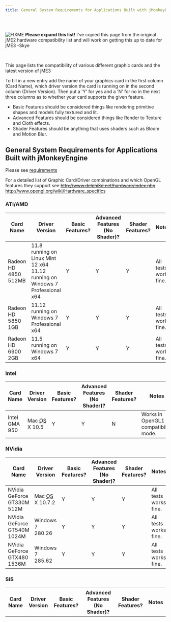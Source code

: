 ```yaml
---
title: General System Requirements for Applications Built with jMonkeyEngine
---
```

<p>
<br />

</p>

<p>
<img src="/lib/images/smileys/fixme.gif" class="icon" alt="FIXME" /> <strong>Please expand this list!</strong>
I've copied this page from the original jME2 hardware compatibility list and will work on getting this up to date for jME3 -Skye
</p>

<p>
<br />

This page lists the compatibility of various different graphic cards and the latest version of jME3
</p>

<p>
To fill in a new entry add the name of your graphics card in the first column (Card Name), which driver version the card is running on in the second column (Driver Version).  Then put a 'Y' for yes and a 'N' for no in the next three columns as to whether your card supports the given feature.
</p>
<ul>
<li class="level1"><div class="li"> Basic Features should be considered things like rendering primitive shapes and models fully textured and lit. </div>
</li>
<li class="level1"><div class="li"> Advanced Features should be considered things like Render to Texture and Cloth effects.</div>
</li>
<li class="level1"><div class="li"> Shader Features should be anything that uses shaders such as Bloom and Motion Blur.</div>
</li>
</ul>

<h2 class="sectionedit1" id="general_system_requirements_for_applications_built_with_jmonkeyengine">General System Requirements for Applications Built with jMonkeyEngine</h2>
<div class="level2">

<p>
Please see <a href="/jme3/requirements.html" class="wikilink1" title="jme3:requirements">requirements</a>
<br />

For a detailed list of Graphic Card/Driver combinations and which OpenGL features they support see <del><a href="http://www.delphi3d.net/hardware/index.php" class="urlextern" title="http://www.delphi3d.net/hardware/index.php" rel="nofollow">http://www.delphi3d.net/hardware/index.php</a></del> <a href="http://www.opengl.org/wiki/Hardware_specifics" class="urlextern" title="http://www.opengl.org/wiki/Hardware_specifics" rel="nofollow">http://www.opengl.org/wiki/Hardware_specifics</a>
</p>

</div>
<!-- EDIT1 SECTION "General System Requirements for Applications Built with jMonkeyEngine" [864-1174] -->
<h3 class="sectionedit2" id="ati_amd">ATI/AMD</h3>
<div class="level3">
<div class="table sectionedit3"><table class="inline">
	<thead>
	<tr class="row0">
		<th class="col0"> Card Name </th><th class="col1"> Driver Version </th><th class="col2"> Basic Features? </th><th class="col3"> Advanced Features (No Shader)? </th><th class="col4"> Shader Features? </th><th class="col5"> Notes </th>
	</tr>
	</thead>
	<tr class="row1">
		<td class="col0"> Radeon HD 4850 512MB </td><td class="col1"> 11.8 running on Linux Mint 12 x64<br />
11.12 running on Windows 7 Professional x64</td><td class="col2">Y</td><td class="col3">Y</td><td class="col4">Y</td><td class="col5">All tests works fine.</td>
	</tr>
	<tr class="row2">
		<td class="col0"> Radeon HD 5850 1GB </td><td class="col1"> 11.12 running on Windows 7 Professional x64 </td><td class="col2">Y</td><td class="col3">Y</td><td class="col4">Y</td><td class="col5">All tests works fine.</td>
	</tr>
	<tr class="row3">
		<td class="col0"> Radeon HD 6900 2GB </td><td class="col1"> 11.5 running on Windows 7 x64 </td><td class="col2">Y</td><td class="col3">Y</td><td class="col4">Y</td><td class="col5">All tests works fine.</td>
	</tr>
</table></div>
<!-- EDIT3 TABLE [1191-1613] -->
</div>
<!-- EDIT2 SECTION "ATI/AMD" [1175-1614] -->
<h3 class="sectionedit4" id="intel">Intel</h3>
<div class="level3">
<div class="table sectionedit5"><table class="inline">
	<thead>
	<tr class="row0">
		<th class="col0"> Card Name </th><th class="col1"> Driver Version </th><th class="col2"> Basic Features? </th><th class="col3"> Advanced Features (No Shader)? </th><th class="col4"> Shader Features? </th><th class="col5"> Notes </th>
	</tr>
	</thead>
	<tr class="row1">
		<td class="col0">Intel GMA 950 </td><td class="col1"> Mac <abbr title="Operating System">OS</abbr> X 10.5 </td><td class="col2">Y</td><td class="col3">Y</td><td class="col4">N</td><td class="col5">Works in OpenGL1 compatibility mode.</td>
	</tr>
</table></div>
<!-- EDIT5 TABLE [1629-1813] -->
</div>
<!-- EDIT4 SECTION "Intel" [1615-1814] -->
<h3 class="sectionedit6" id="nvidia">NVidia</h3>
<div class="level3">
<div class="table sectionedit7"><table class="inline">
	<thead>
	<tr class="row0">
		<th class="col0"> Card Name </th><th class="col1"> Driver Version </th><th class="col2"> Basic Features? </th><th class="col3"> Advanced Features (No Shader)? </th><th class="col4"> Shader Features? </th><th class="col5"> Notes </th>
	</tr>
	</thead>
	<tr class="row1">
		<td class="col0">NVidia GeForce GT330M 512M </td><td class="col1"> Mac <abbr title="Operating System">OS</abbr> X 10.7.2 </td><td class="col2">Y</td><td class="col3">Y</td><td class="col4">Y</td><td class="col5">All tests works fine.</td>
	</tr>
	<tr class="row2">
		<td class="col0">NVidia GeForce GT540M 1024M </td><td class="col1"> Windows 7 280.26 </td><td class="col2">Y</td><td class="col3">Y</td><td class="col4">Y</td><td class="col5">All tests works fine.</td>
	</tr>
	<tr class="row3">
		<td class="col0">NVidia GeForce GTX480 1536M </td><td class="col1"> Windows 7 285.62 </td><td class="col2">Y</td><td class="col3">Y</td><td class="col4">Y</td><td class="col5">All tests works fine.</td>
	</tr>
</table></div>
<!-- EDIT7 TABLE [1830-2170] -->
</div>
<!-- EDIT6 SECTION "NVidia" [1815-2171] -->
<h3 class="sectionedit8" id="sis">SiS</h3>
<div class="level3">
<div class="table sectionedit9"><table class="inline">
	<tr class="row0">
		<th class="col0"> Card Name </th><th class="col1"> Driver Version </th><th class="col2"> Basic Features? </th><th class="col3"> Advanced Features (No Shader)? </th><th class="col4"> Shader Features? </th><th class="col5"> Notes </th>
	</tr>
</table></div>
<!-- EDIT9 TABLE [2184-2292] -->
</div>
<!-- EDIT8 SECTION "SiS" [2172-] -->

